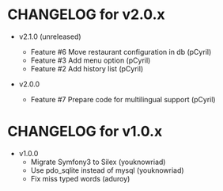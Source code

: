 CHANGELOG for v2.0.x
====================

* v2.1.0 (unreleased)

    * Feature #6 Move restaurant configuration in db (pCyril)
    * Feature #3 Add menu option (pCyril)
    * Feature #2 Add history list (pCyril)

* v2.0.0
    * Feature #7 Prepare code for multilingual support (pCyril)
    
    
CHANGELOG for v1.0.x
====================

* v1.0.0
    * Migrate Symfony3 to Silex (youknowriad)
    * Use pdo_sqlite instead of mysql (youknowriad)
    * Fix miss typed words (aduroy)
